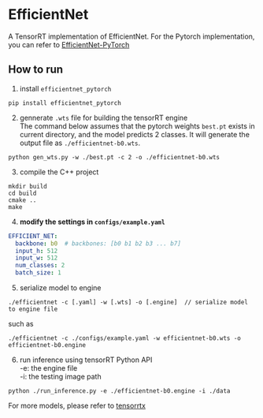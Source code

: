 # EfficientNet

A TensorRT implementation of EfficientNet.
For the Pytorch implementation, you can refer to [EfficientNet-PyTorch](https://github.com/fringe-ai/EfficientNet-PyTorch.git)

## How to run

1. install `efficientnet_pytorch`
```
pip install efficientnet_pytorch
```

2. gennerate `.wts` file for building the tensorRT engine \
The command below assumes that the pytorch weights `best.pt` exists in current directory, and the model predicts 2 classes. It will generate the output file as `./efficientnet-b0.wts`.
```
python gen_wts.py -w ./best.pt -c 2 -o ./efficientnet-b0.wts 
```

3. compile the C++ project

```
mkdir build
cd build
cmake ..
make
```


4. **modify the settings in `configs/example.yaml`** 
```yaml
EFFICIENT_NET:
  backbone: b0  # backbones: [b0 b1 b2 b3 ... b7]
  input_h: 512
  input_w: 512
  num_classes: 2
  batch_size: 1
```


5. serialize model to engine
```
./efficientnet -c [.yaml] -w [.wts] -o [.engine]  // serialize model to engine file
```
such as
```
./efficientnet -c ./configs/example.yaml -w efficientnet-b0.wts -o efficientnet-b0.engine 
```


6. run inference using tensorRT Python API \
-e: the engine file \
-i: the testing image path
```
python ./run_inference.py -e ./efficientnet-b0.engine -i ./data
```


For more models, please refer to [tensorrtx](https://github.com/wang-xinyu/tensorrtx)

